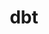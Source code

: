 ---
sidebar_position: 1
title: dbt
description: Description of dbt Project configuration options
---